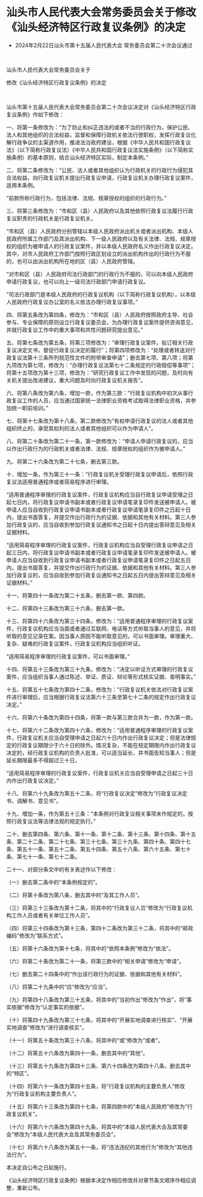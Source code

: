 # 汕头市人民代表大会常务委员会关于修改《汕头经济特区行政复议条例》的决定

- 2024年2月22日汕头市第十五届人民代表大会
  常务委员会第二十次会议通过

<!-- INFO END -->

​

汕头市人民代表大会常务委员会关于

修改《汕头经济特区行政复议条例》的决定

​

汕头市第十五届人民代表大会常务委员会第二十次会议决定对《汕头经济特区行政复议条例》作如下修改：

一、将第一条修改为：“为了防止和纠正违法的或者不当的行政行为，保护公民、法人和其他组织的合法权益，监督和保障行政机关依法行使职权，发挥行政复议化解行政争议的主渠道作用，推进法治政府建设，根据《中华人民共和国行政复议法》（以下简称行政复议法）《中华人民共和国行政复议法实施条例》（以下简称实施条例）的基本原则，结合汕头经济特区实际，制定本条例。”

二、将第二条修改为：“公民、法人或者其他组织认为行政机关的行政行为侵犯其合法权益，向行政复议机关提出行政复议申请，行政复议机关办理行政复议案件，适用本条例。

“前款所称行政行为，包括法律、法规、规章授权的组织的行政行为。”

三、将第三条修改为：“市和区（县）人民政府以及其他依照行政复议法履行行政复议职责的行政机关是行政复议机关。

“市和区（县）人民政府分别管辖以本级人民政府派出机关或者派出机构、本级人民政府所属工作部门及其派出机构、下一级人民政府以及有关法律、法规、规章授权的组织为被申请人的行政复议案件，并以本级人民政府名义作出行政复议决定。其中，对市人民政府工作部门按照行政区划设立的派出机构作出的行政行为不服的，也可以由派出机构所在地的区（县）人民政府管辖。

“对市和区（县）人民政府司法行政部门的行政行为不服的，可以向本级人民政府申请行政复议，也可以向上一级司法行政部门申请行政复议。

“司法行政部门是本级人民政府的行政复议机构（以下简称行政复议机构），以本级人民政府行政复议办公室的名义依法办理行政复议事项。”

四、将第五条改为第四条，修改为：“市和区（县）人民政府按照政府主导、社会参与、专业保障的原则设立行政复议委员会，为办理行政复议案件提供咨询意见，并就行政复议工作中的重大事项和共性问题研究提出意见。”

五、将第七条改为第五条，将第三项修改为：“审理行政复议案件，拟订相关行政复议决定文书，督促行政复议决定的履行”；将第四项修改为：“处理或者转送对行政复议法第十三条所列规范性文件的附带审查申请”；删去第七项、第八项；将第九项改为第七项，修改为：“办理行政复议法第七十二条规定的行政赔偿等事项”；将第十五项改为第十三项，修改为：“研究行政复议工作中发现的问题，及时向有关机关提出改进建议，重大问题及时向行政复议机关报告”。

六、将第八条改为第六条，增加一款，作为第三款：“行政复议机构中初次从事行政复议工作的人员，应当通过国家统一法律职业资格考试取得法律职业资格，并参加统一职前培训。”

七、将第十七条改为第十八条，第二款修改为“有权申请行政复议的法人或者其他组织终止的，承受其权利的法人或者其他组织可以作为申请人”。

八、将第二十条改为第二十一条，第一款修改为：“申请人申请行政复议的，应当以作出行政行为的行政机关或者法律、法规、规章授权的组织作为被申请人。”

九、将第二十六条改为第二十七条，删去第三款。

十、增加一条，作为第三十一条：“行政复议机关受理行政复议申请后，依照行政复议法适用普通程序或者简易程序进行审理。

“适用普通程序审理的行政复议案件，行政复议机构应当自行政复议申请受理之日起七日内，将行政复议申请书副本或者行政复议申请笔录复印件发送被申请人。被申请人应当自收到行政复议申请书副本或者行政复议申请笔录复印件之日起十日内，提出书面答复，并提交作出行政行为的证据、依据和其他有关材料。第三人参加行政复议的，应当自收到参加行政复议通知书之日起十日内提出答辩意见及相关证据材料。

“适用简易程序审理的行政复议案件，行政复议机构应当自受理行政复议申请之日起三日内，将行政复议申请书副本或者行政复议申请笔录复印件发送被申请人。被申请人应当自收到行政复议申请书副本或者行政复议申请笔录复印件之日起五日内，提出书面答复，并提交作出行政行为的证据、依据和其他有关材料。第三人参加行政复议的，应当自收到参加行政复议通知书之日起五日内提出答辩意见及相关证据材料。”

十一、将第四十一条改为第二十五条，删去第一款、第四款。

十二、将第四十三条改为第三十六条，删去第一款。

十三、将第四十六条改为第三十四条，修改为：“适用普通程序审理的行政复议案件，行政复议机构应当当面或者通过互联网、电话等方式听取当事人的意见，并将听取的意见记录在案。因当事人原因不能听取意见的，可以书面审理。审理重大、复杂、疑难的行政复议案件，行政复议机构应当组织听证。

“适用简易程序审理的行政复议案件，可以书面审理。”

十四、将第五十三条改为第三十九条，修改为：“决定以听证方式审理的行政复议案件，应当组织当事人通过陈述、举证、质证、辩论等形式核实证据、查明事实。”

十五、将第五十七条改为第四十二条，修改为：“行政复议机关依法对行政复议案件进行审理后，应当根据行政复议法第六十三条至第七十二条的规定作出行政复议决定。”

十六、将第六十条改为第四十四条，将第一款与第三款合并为一款，作为第一款。

十七、将第六十二条改为第四十六条，修改为：“适用普通程序审理的行政复议案件，行政复议机关应当自受理申请之日起六十日内作出行政复议决定；但是法律规定的行政复议期限少于六十日的除外。情况复杂，不能在规定期限内作出行政复议决定的，经行政复议机构的负责人批准，可以适当延长，并书面告知当事人；但是延长期限最多不得超过三十日。

“适用简易程序审理的行政复议案件，行政复议机关应当自受理申请之日起三十日内作出行政复议决定。”

十八、将第六十九条改为第五十二条，将“行政复议决定”修改为“行政复议决定书、调解书、意见书”。

十九、增加一条，作为第五十三条：“本条例对行政复议相关事项未作规定的，按照行政复议法等法律法规的规定执行。”

二十、删去第四条、第六条、第十一条、第十二条、第十三条、第十四条、第十五条、第二十二条、第二十七条、第三十七条、第三十九条、第四十条、第四十七条、第五十一条、第五十二条、第五十四条、第五十八条、第六十五条、第七十条、第七十一条、第七十二条。

二十一、对部分条文中的有关表述作以下修改：

（一）删去第二条中的“本条例规定的”。

（二）将第十条改为第八条，删去其中的“及其工作人员”。

（三）将第三十三条改为第十二条，将其中的“行政复议人员”修改为“行政复议机构工作人员或者有关单位工作人员”。

（四）将第三十四条改为第十三条，第四十二条改为第三十二条，将其中的“邮政编码”修改为“联系方式”。

（五）将第十六条改为第十七条，将其中的“依照本条例”修改为“依法”。

（六）将第二十条改为第二十一条，将第三款中的“相关申请”修改为“申请”。

（七）删去第二十四条中的“作出该行政行为的证据、依据和其他有关材料”。

（八）将第二十九条中的“应”修改为“应当”。

（九）将第四十八条改为第三十五条，将其中的“当初作出”修改为“作出”，将“事实依据”修改为“认定事实的依据”。

（十）将第四十九条改为第三十七条，将其中的“开展实地调查进行核实”、“开展实地调查”修改为“进行调查核实”。

（十一）将第五十条改为第三十八条，将其中的“或”修改为“或者”。

（十二）将第五十六条改为第四十一条，删去其中的“其他”。

（十三）将第五十九条改为第四十三条、第六十四条改为第四十八条，删去其中的“特区”。

（十四）将第六十一条改为第四十五条，将“行政复议机构的主要负责人”修改为“行政复议机构主要负责人”。

（十五）将第六十三条改为第四十七条，将第四款中的“本级人民政府”修改为“行政复议机关”。

（十六）将第六十六条改为第四十九条，将其中的“本级人民代表大会及其常委会”修改为“本级人民代表大会及其常务委员会”。

（十七）将第六十八条改为第五十一条，将“违法违纪的其他行为”修改为“其他违法行为”。

本决定自公布之日起施行。

《汕头经济特区行政复议条例》根据本决定作相应修改并对章节条文顺序作相应调整，重新公布。
